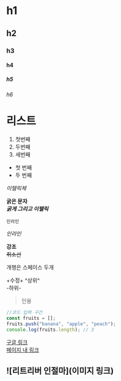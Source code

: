 # h1

## h2

### h3

#### h4

##### h5

###### h6

# 리스트

1. 첫번째
2. 두번째
3. 세번째

- 첫 번째
- 두 번째

_이텔릭체_

**굵은 문자**  
**_굵게 그리고 이텔릭_**

`인라인`

_인라인_

**강조**  
~~취소선~~

개행은 스페이스 두개

+수정+
^상위^  
-하위-

> 인용

```js
//코드 입력 구간
const fruits = [];
fruits.push("banana", "apple", "peach");
console.log(fruits.length); // 3
```

[구글 링크](http://google.com)  
[페이지 내 링크](#h1)

## ![리트리버 인절마](이미지 링크)
